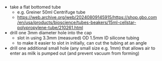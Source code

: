 - take a flat bottomed tube
  - e.g. Greiner 50ml Centrifuge tube
  - https://web.archive.org/web/20240809145915/https://shop.gbo.com/en/usa/products/bioscience/tubes-beakers/15ml-cellstar-polypropylene-tube/210261.html
- drill one 3mm diameter hole into the cap
  - slot in using 3.3mm (measured) OD 1.5mm ID silicone tubing
  - to make it easier to slot in initially, can cut the tubing at an angle
- drill one additional small hole (any small size e.g. 1mm) that allows air to enter as milk is pumped out (and prevent vacuum from forming)
